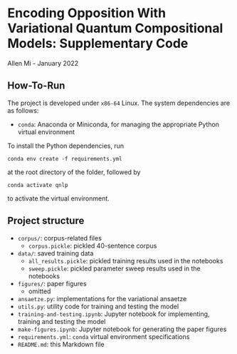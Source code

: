 # Encoding Opposition With Variational Quantum Compositional Models: Supplementary Code

Allen Mi - January 2022

## How-To-Run

The project is developed under `x86-64` Linux. The system dependencies are as follows:

- `conda`: Anaconda or Miniconda, for managing the appropriate Python virtual environment

To install the Python dependencies, run
```
conda env create -f requirements.yml
```
at the root directory of the folder, followed by
```
conda activate qnlp
```
to activate the virtual environment.

## Project structure

- `corpus/`: corpus-related files
  - `corpus.pickle`: pickled 40-sentence corpus
- `data/`: saved training data
  - `all_results.pickle`: pickled training results used in the notebooks
  - `sweep.pickle`: pickled parameter sweep results used in the notebooks
- `figures/`: paper figures
  - omitted
- `ansaetze.py`: implementations for the variational ansaetze
- `utils.py`: utility code for training and testing the model
- `training-and-testing.ipynb`: Jupyter notebook for implementing, training and testing the model
- `make-figures.ipynb`: Jupyter notebook for generating the paper figures
- `requirements.yml`: `conda` virtual environment specifications
- `README.md`: this Markdown file
